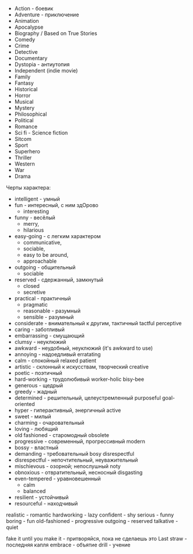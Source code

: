 - Action - боевик
- Adventure - приключение
- Animation
- Apocalypse
- Biography / Based on True Stories
- Comedy
- Crime
- Detective
- Documentary
- Dystopia - антиутопия
- Independent (indie movie) 
- Family
- Fantasy
- Historical
- Horror
- Musical
- Mystery
- Philosophical
- Political
- Romance
- Sci fi - Science fiction 
- Sitcom
- Sport
- Superhero
- Thriller
- Western
- War
- Drama

Черты характера:
- intelligent - умный
- fun - интересный, c ним здОрово
	- interesting
- funny - весёлый
	- merry, 
	- hilarious
- easy-going - с легким характером
	- communicative, 
	- sociable, 
	- easy to be around, 
	- approachable
- outgoing - общительный
	- sociable
- reserved - сдержанный, замкнутый 
	- closed 
	- secretive 
- practical - практичный 
	- pragmatic 
	- reasonable  - разумный
	- sensible - разумный
- considerate - внимательный к другим, тактичный tactful perceptive
- caring - заботливый 
- embarrassing - смущающий 
- clumsy - неуклюжий 
- awkward - неудобный, неуклюжий (it's awkward to use)
- annoying - надоедливый erratating 
- calm - спокойный relaxed patient
- artistic - склонный к искусствам, творческий creative 
- poetic - поэтичный
- hard-working - трудолюбивый worker-holic bisy-bee 
- generous - щедрый
- greedy - жадный
- determined - решительный, целеустремленный purposeful goal-oriented
- hyper - гиперактивный, энергичный active
- sweet - милый
- charming - очаровательный
- loving - любящий
- old fashioned - старомодный obsolete
- progressive - современный, прогрессивный modern  
- bossy - властный
- demanding - требовательный bosy disrespectful
- disrespectful - непочтительный, неуважительный
- mischievous - озорной; непослушный noty 
- obnoxious - отвратительный, несносный disgasting 
- even-tempered - уравновешенный 
	- calm 
	- balanced
- resilient - устойчивый
- resourceful - находчивый

realistic - romantic
hardworking - lazy
confident - shy
serious - funny
boring - fun
old-fashioned - progressive
outgoing - reserved
talkative - quiet

fake it until you make it - притворяйся, пока не сделаешь это
Last straw - последняя капля
embrace - объятие
drill - учение